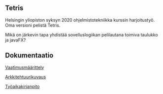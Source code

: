 ## Tetris
Helsingin yliopiston syksyn 2020 ohjelmistotekniikka kurssin harjoitustyö. Oma versioni pelistä Tetris.


Mikä on järkevin tapa yhdistää sovelluslogiikan pelilautana toimiva taulukko ja javaFX?

## Dokumentaatio
[Vaatimusmäärittely](https://github.com/Birgitt4/ot-htyo/blob/master/dokumentaatio/vaatimusmaarittely.md)

[Arkkitehtuurikuvaus](https://github.com/Birgitt4/ot-htyo/blob/master/dokumentaatio/arkkitehtuuri.md)


[Työaikakirjanpito](https://github.com/Birgitt4/ot-htyo/blob/master/dokumentaatio/tyoaikakirjanpito.md)
